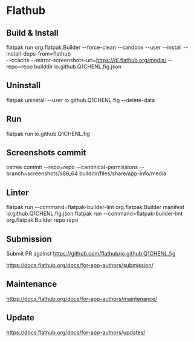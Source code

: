 # Flathub

## Build & Install

flatpak run org.flatpak.Builder --force-clean --sandbox --user --install --install-deps-from=flathub\
 --ccache --mirror-screenshots-url=https://dl.flathub.org/media/ --repo=repo builddir io.github.Q1CHENL.fig.json

## Uninstall

flatpak uninstall --user io.github.Q1CHENL.fig --delete-data

## Run

flatpak run io.github.Q1CHENL.fig

## Screenshots commit

ostree commit --repo=repo --canonical-permissions --branch=screenshots/x86_64 builddir/files/share/app-info/media

## Linter

flatpak run --command=flatpak-builder-lint org.flatpak.Builder manifest io.github.Q1CHENL.fig.json
flatpak run --command=flatpak-builder-lint org.flatpak.Builder repo repo

## Submission

Submit PR against https://github.com/flathub/io.github.Q1CHENL.fig

https://docs.flathub.org/docs/for-app-authors/submission/

## Maintenance

https://docs.flathub.org/docs/for-app-authors/maintenance/

## Update

https://docs.flathub.org/docs/for-app-authors/updates/
